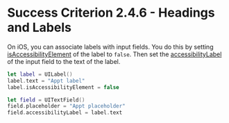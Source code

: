 # Success Criterion 2.4.6 - Headings and Labels

On iOS, you can associate labels with input fields. You do this by setting [isAccessibilityElement](https://developer.apple.com/documentation/objectivec/nsobject/1615141-isaccessibilityelement) of the label to `false`. Then set the [accessibilityLabel](https://developer.apple.com/documentation/objectivec/nsobject/1615181-accessibilitylabel) of the input field to the text of the label.

```swift
let label = UILabel()
label.text = "Appt label"
label.isAccessibilityElement = false

let field = UITextField()
field.placeholder = "Appt placeholder"
field.accessibilityLabel = label.text
```
